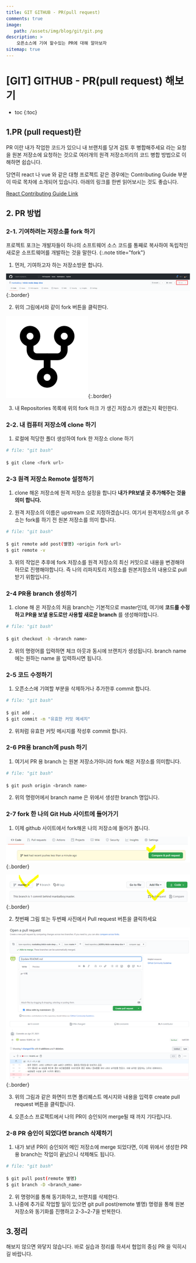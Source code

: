 ```yaml
---
title: GIT GITHUB - PR(pull request)
comments: true
image: 
   path: /assets/img/blog/git/git.png 
description: >
    오픈소스에 기여 할수있는 PR에 대해 알아보자
sitemap: true
---
```


# [GIT] GITHUB - PR(pull request) 해보기 

* toc
{:toc}


## 1.PR (pull request)란
PR 이란 내가 작업한 코드가 있으니 내 브랜치를 당겨 검토 후 병합해주세요 라는 요청을 원본 저장소에 요청하는 것으로 여러개의 원격 저장소끼리의 코드 병합 방법으로 이해하면 쉽습니다.

당연히 react 나 vue 와 같은 대형 프로젝트 같은 경우에는 Contributing Guide 부분이 따로 목차에 소개되어 있습니다. 아래의 링크를 한번 읽어보시는 것도 좋습니다.

[React Contributing Guide Link](https://reactjs.org/docs/how-to-contribute.html)


## 2. PR 방법
### 2-1. 기여하려는 저장소를 fork 하기 
프로젝트 포크는 개발자들이 하나의 소프트웨어 소스 코드를 통째로 복사하여 독립적인 새로운 소프트웨어를 개발하는 것을 말한다.
{:.note title="fork"}

1) 먼저, 기여하고자 하는 저장소방문 합니다. 

![fork](/assets/img/blog/git/2021/04/01.PNG  "fork"){:.border}

2) 위의 그림에서와 같이 fork 버튼을 클릭한다. 

![fork2](/assets/img/blog/git/2021/04/02.png  "fork2"){:.border}

3) 내 Repositories 목록에 위의 fork 마크 가 생긴 저장소가 생겼는지 확인한다.


### 2-2. 내 컴퓨터 저장소에 clone 하기 
1) 로컬에 적당한 폴더 생성하여 fork 한 저장소 clone 하기 

~~~bash
# file: "git bash"

$ git clone <fork url>
~~~ 


### 2-3 원격 저장소 Remote 설정하기
1) clone 해온 저장소에 원격 저장소 설정을 합니다 **내가 PR보낼 곳 추가해주는 것을 의미 합니다.**

2) 원격 저장소의 이름은 upstream 으로 지정하겠습니다. 여기서 원격저장소의 git 주소는 fork를 하기 전 원본 저장소를 의미 합니다. 

~~~bash
# file: "git bash"

$ git remote add post(별명) <origin fork url>
$ git remote -v
~~~ 

3) 위의 작업은 추후에 fork 저장소를 원격 저장소의 최신 커밋으로 내용을 변경해야 하므로 진행해야합니다. 즉 나의 리파지토리 저장소를 원본저장소의 내용으로 pull 받기 위함입니다.


### 2-4 PR용 branch 생성하기
1) clone 해 온 저장소의 처음 branch는 기본적으로 master인데, 여기에 **코드를 수정하고 PR을 보낼 용도로만 사용할 새로운 branch** 를 생성해야합니다.

~~~bash
# file: "git bash"

$ git checkout -b <branch name>
~~~ 

2) 위의 명령어를 입력하면 체크 아웃과 동시에 브랜치가 생성됩니다. branch name 에는 원하는 name 을 입력하시면 됩니다.

### 2-5 코드 수정하기
1) 오픈소스에 기여할 부분을 삭제하거나 추가한후 commit 합니다.

~~~bash
# file: "git bash"

$ git add .
$ git commit -m "유효한 커밋 메세지"
~~~ 

2) 위처럼 유효한 커밋 메시지를 작성후 commit 합니다.


### 2-6 PR용 branch에 push 하기 
1) 여기서 PR 용 branch 는 원본 저장소가아니라 fork 해온 저장소를 의미합니다. 
~~~bash
# file: "git bash"

$ git push origin <branch name>
~~~ 

2) 위의 명령어에서 branch name 은 위에서 생성한 branch 명입니다. 

### 2-7 fork 한 나의 Git Hub 사이트에 들어가기
1) 이제 github 사이트에서 fork해온 나의 저장소에 들어가 봅니다.

![fork3](/assets/img/blog/git/2021/04/04.PNG  "fork3"){:.border}

![fork4](/assets/img/blog/git/2021/04/05.PNG  "fork4"){:.border}

2) 첫번째 그림 또는 두번째 사진에서 Pull request 버튼을 클릭하세요

![fork6](/assets/img/blog/git/2021/04/06.PNG  "fork6"){:.border}

3) 위의 그림과 같은 화면이 뜨면 
풀리퀘스트 메시지와 내용을 입력후 create pull request 버튼을 클릭합니다.

4) 오픈소스 프로젝트에서 나의 PR이 승인되어 merge될 때 까지 기다립니다.


### 2-8  PR 승인이 되었다면 branch 삭제하기
1) 내가 보낸 PR이 승인되어 메인 저장소에 merge 되었다면, 이제 위에서 생성한 PR용 branch는 작업이 끝났으니 삭제해도 됩니다.


~~~bash
# file: "git bash"

$ git pull post(remote 별명)
$ git branch -D <branch_name>
~~~ 

2) 위 명령어를 통해 동기화하고, 브랜치를 삭제한다.
3) 나중에 추가로 작업할 일이 있으면 git pull post(remote 별명) 명령을 통해 원본 저장소와 동기화를 진행하고 2-3~2-7을 반복한다.

## 3.정리
해보지 않으면 와닿지 않습니다. 바로 실습과 정리를 하셔서 협업의 중심 PR 을 익히시길 바랍니다. 







